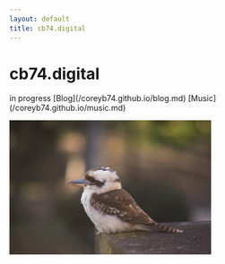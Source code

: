 ```yaml
---
layout: default
title: cb74.digital
---
```

<body>
	<h1>cb74.digital</h1>
	<p>in progress
	[Blog](/coreyb74.github.io/blog.md)
	[Music](/coreyb74.github.io/music.md)
	</p>
<img src="images/DSC08828-2.jpg" width="360" height="240" class="center"/>
</body>
